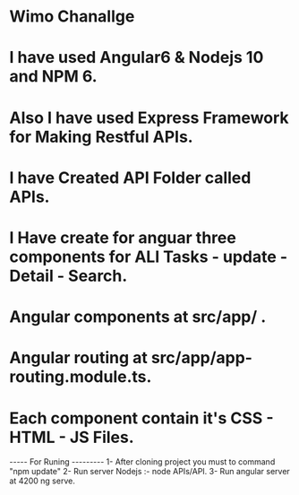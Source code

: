 # Wimo Chanallge

# I have used Angular6 & Nodejs 10 and NPM 6.
# Also I have used Express Framework for Making Restful APIs.
# I have Created API Folder called APIs.
# I Have create for anguar three components for ALl Tasks - update - Detail - Search.
# Angular components at src/app/ .
# Angular routing at src/app/app-routing.module.ts.
# Each component contain it's CSS - HTML - JS Files.


----- For Runing ---------
1- After cloning project you must to command "npm update"
2- Run server Nodejs :- node APIs/API.
3- Run angular server at 4200 ng serve.
